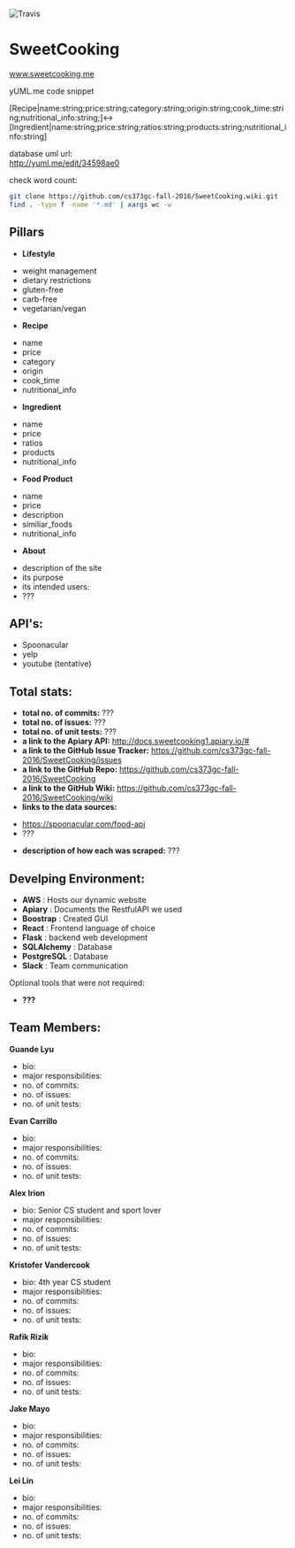 ![Travis](https://travis-ci.org/cs373gc-fall-2016/SweetCooking.svg?branch=master)

# SweetCooking 
www.sweetcooking.me

yUML.me code snippet

[Recipe|name:string;price:string;category:string;origin:string;cook_time:string;nutritional_info:string;]<->[Ingredient|name:string;price:string;ratios:string;products:string;nutritional_info:string]

database uml url:  
http://yuml.me/edit/34598ae0

check word count: 
```bash
git clone https://github.com/cs373gc-fall-2016/SweetCooking.wiki.git  
find . -type f -name '*.md' | xargs wc -w
```

## Pillars

 - **Lifestyle**
  * weight management
  * dietary restrictions
  * gluten-free
  * carb-free
  * vegetarian/vegan

 - **Recipe**
  * name
  * price
  * category
  * origin
  * cook_time
  * nutritional_info

 - **Ingredient**
  * name
  * price
  * ratios
  * products
  * nutritional_info

 - **Food Product**
  * name
  * price
  * description
  * similiar_foods
  * nutritional_info

 - **About**
  * description of the site
  * its purpose
  * its intended users:
  * ???

## API's:
 - Spoonacular
 - yelp
 - youtube (tentative)

## Total stats: 
- **total no. of commits:** ???
- **total no. of issues:** ???  
- **total no. of unit tests:** ???  
- **a link to the Apiary API:** 
http://docs.sweetcooking1.apiary.io/#  
- **a link to the GitHub Issue Tracker:**
https://github.com/cs373gc-fall-2016/SweetCooking/issues  
- **a link to the GitHub Repo:**
https://github.com/cs373gc-fall-2016/SweetCooking  
- **a link to the GitHub Wiki:**
https://github.com/cs373gc-fall-2016/SweetCooking/wiki  
- **links to the data sources:**
 * https://spoonacular.com/food-api
 * ???
- **description of how each was scraped:** ???

## Develping Environment: 
 - **AWS** : Hosts our dynamic website
 - **Apiary** : Documents the RestfulAPI we used
 - **Boostrap** : Created GUI
 - **React** : Frontend language of choice
 - **Flask** : backend web development
 - **SQLAlchemy** : Database
 - **PostgreSQL** : Database
 - **Slack** : Team communication

Optional tools that were not required:
 - **???**
 
## Team Members:

**Guande Lyu**
- bio:
- major responsibilities:
- no. of commits:
- no. of issues:
- no. of unit tests:

**Evan Carrillo**
- bio:
- major responsibilities:
- no. of commits:
- no. of issues:
- no. of unit tests:

**Alex Irion** 
- bio: Senior CS student and sport lover
- major responsibilities:
- no. of commits:
- no. of issues:
- no. of unit tests:

**Kristofer Vandercook**
- bio: 4th year CS student
- major responsibilities:
- no. of commits:
- no. of issues:
- no. of unit tests:

**Rafik Rizik**
- bio:
- major responsibilities:
- no. of commits:
- no. of issues:
- no. of unit tests:

**Jake Mayo**
- bio:
- major responsibilities:
- no. of commits:
- no. of issues:
- no. of unit tests:

**Lei Lin**
- bio:
- major responsibilities:
- no. of commits:
- no. of issues:
- no. of unit tests:
